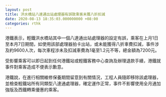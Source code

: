 ```yaml
---
layout: post
title: 洪水橋站八達通出站處理器有誤致乘客未獲八折扣減
date: 2020-08-13 18:35:03.000000000 +08:00
categories: rthk
---
```


港鐵表示，輕鐵洪水橋站其中一個八達通出站處理器的設定有誤，乘客在上月1日至本月7日期間，如使用該部處理器拍卡出站，或未能獲得八折車費扣減，事件涉及約9600人次，每次車程涉未及扣減車費為1毫至1.2元不等，總金額為7200元。

受影響乘客可以即日起到任何港鐵站或輕鐵客務中心查詢及辦理退款手續，港鐵就事件對乘客造成不便表示歉意。

港鐵說，在進行相關維修保養期間留意到有關情況，工程人員隨即移除該處理器，並檢查輕鐵站所有同類型八達通處理器，確定運作正常，事件不影響使用全月通加強版及西鐵轉乘優惠的乘客。
